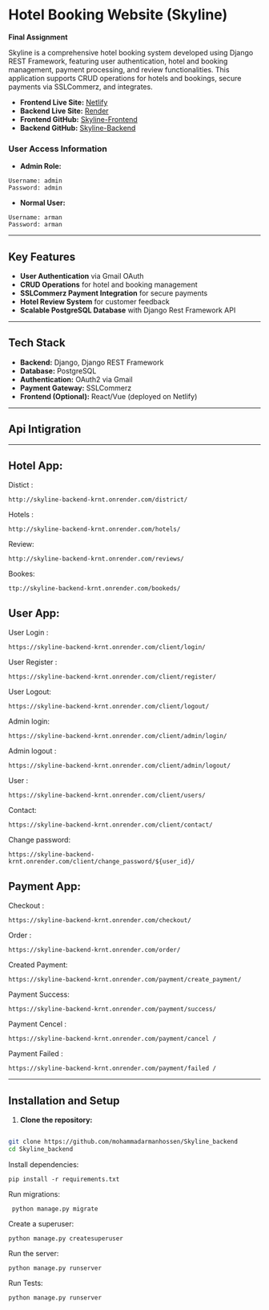 # Hotel Booking Website (Skyline)

**Final Assignment**

Skyline is a comprehensive hotel booking system developed using Django REST Framework, featuring user authentication, hotel and booking management, payment processing, and review functionalities. This application supports CRUD operations for hotels and bookings, secure payments via SSLCommerz, and integrates.

- **Frontend Live Site:** [Netlify](https://skyline-frontend.netlify.app/)
- **Backend Live Site:** [Render](https://skyline-backend-krnt.onrender.com/)
- **Frontend GitHub:** [Skyline-Frontend](https://github.com/mohammadarmanhossen/Skyline_frontend)
- **Backend GitHub:** [Skyline-Backend](https://github.com/mohammadarmanhossen/Skyline_backend)

### User Access Information
- **Admin Role:**
```
Username: admin
Password: admin
```

- **Normal User:**
```
Username: arman
Password: arman
```
---

## Key Features
- **User Authentication** via Gmail OAuth
- **CRUD Operations** for hotel and booking management
- **SSLCommerz Payment Integration** for secure payments
- **Hotel Review System** for customer feedback
- **Scalable PostgreSQL Database** with Django Rest Framework API

---

## Tech Stack
- **Backend:** Django, Django REST Framework
- **Database:** PostgreSQL
- **Authentication:** OAuth2 via Gmail
- **Payment Gateway:** SSLCommerz
- **Frontend (Optional):** React/Vue (deployed on Netlify)

---



## Api Intigration

---
Hotel App:
---
Distict :
```
http://skyline-backend-krnt.onrender.com/district/

```
Hotels :
```
http://skyline-backend-krnt.onrender.com/hotels/
```

Review:
```
http://skyline-backend-krnt.onrender.com/reviews/
```
Bookes:
```
ttp://skyline-backend-krnt.onrender.com/bookeds/
```


User App:
---
User Login :
```
https://skyline-backend-krnt.onrender.com/client/login/
```
User Register :
```
https://skyline-backend-krnt.onrender.com/client/register/
```

User Logout:
```
https://skyline-backend-krnt.onrender.com/client/logout/
```
Admin login:
```
https://skyline-backend-krnt.onrender.com/client/admin/login/
```
Admin logout :
```
https://skyline-backend-krnt.onrender.com/client/admin/logout/
```

User :
```
https://skyline-backend-krnt.onrender.com/client/users/
```
Contact:
```
https://skyline-backend-krnt.onrender.com/client/contact/
```
Change password:
```
https://skyline-backend-krnt.onrender.com/client/change_password/${user_id}/
```


Payment App:
---
Checkout :
```
https://skyline-backend-krnt.onrender.com/checkout/

```
Order :
```
https://skyline-backend-krnt.onrender.com/order/
```

Created Payment:
```
https://skyline-backend-krnt.onrender.com/payment/create_payment/
```
Payment Success:
```
https://skyline-backend-krnt.onrender.com/payment/success/
```
Payment Cencel :
```
https://skyline-backend-krnt.onrender.com/payment/cancel /
```
Payment Failed :
```
https://skyline-backend-krnt.onrender.com/payment/failed /
```

---
## Installation and Setup

1. **Clone the repository:**
 ```bash
 
git clone https://github.com/mohammadarmanhossen/Skyline_backend
cd Skyline_backend
```

Install dependencies:
```
pip install -r requirements.txt

```
Run migrations:
```
 python manage.py migrate
```

Create a superuser:
```
python manage.py createsuperuser
```
Run the server:
```
python manage.py runserver
```

Run Tests:

```
python manage.py runserver
```
